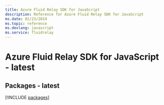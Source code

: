 ```yaml
---
title: Azure Fluid Relay SDK for JavaScript
description: Reference for Azure Fluid Relay SDK for JavaScript
ms.date: 02/23/2024
ms.topic: reference
ms.devlang: javascript
ms.service: fluidrelay
---
```

# Azure Fluid Relay SDK for JavaScript - latest
## Packages - latest
[!INCLUDE [packages](fluid-relay-index.md)]